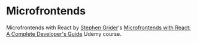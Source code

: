 # Microfrontends

Microfrontends with React by [Stephen Grider](https://www.udemy.com/course/microfrontend-course/#instructor-1)'s [Microfrontends with React: A Complete Developer's Guide](https://www.udemy.com/course/microfrontend-course/) Udemy course.
